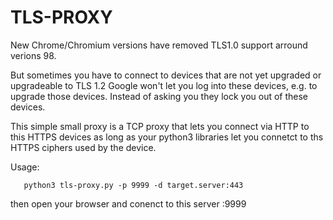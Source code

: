 
TLS-PROXY
=========

New Chrome/Chromium versions have removed TLS1.0 support arround verions 98.

But sometimes you have to connect to devices that are not yet upgraded or upgradeable to TLS 1.2
Google won't let you log into these devices, e.g. to upgrade those devices. Instead of asking
you they lock you out of these devices.

This simple small proxy is a TCP proxy that lets you connect via HTTP to this HTTPS devices
as long as your python3 libraries let you connetct to ths HTTPS ciphers used by the device.

Usage:

```
   python3 tls-proxy.py -p 9999 -d target.server:443
```

then open your browser and conenct to this server :9999

